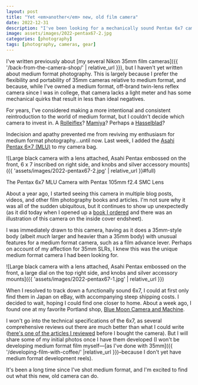 ```yaml
---
layout: post
title: "Yet <em>another</em> new, old film camera"
date: 2022-12-31
description: "I've been looking for a mechanically sound Pentax 6ⅹ7 camera for years, and I finally found one at a local camera shop."
image: assets/images/2022-pentax67-2.jpg
categories: [photography]
tags: [photography, cameras, gear]
---
```


I've written previously about [my several Nikon 35mm film cameras]({{ '/back-from-the-camera-shop/' | relative_url }}), but I haven't yet written about medium format photography. This is largely because I prefer the flexibility and portability of 35mm cameras relative to medium format, and because, while I've owned a medium format, off-brand twin-lens reflex camera since I was in college, that camera lacks a light meter and has some mechanical quirks that result in less than ideal negatives.

For years, I've considered making a more intentional and consistent reintroduction to the world of medium format, but I couldn't decide which camera to invest in. A [Rolleiflex](https://en.wikipedia.org/wiki/Rolleiflex)? [Mamiya](https://en.wikipedia.org/wiki/Mamiya)? Perhaps a [Hasselblad](https://en.wikipedia.org/wiki/Hasselblad)?

Indecision and apathy prevented me from reviving my enthusiasm for medium format photography...until now. Last week, I added the [Asahi Pentax 6×7 (MLU)](https://en.wikipedia.org/wiki/Pentax_6%C3%977) to my camera bag.

![Large black camera with a lens attached, Asahi Pentax embossed on the front, 6 x 7 inscribed on right side, and knobs and silver accessory mounts]({{ 'assets/images/2022-pentax67-2.jpg' | relative_url }}#full)

<figcaption>The Pentax 6ⅹ7 MLU Camera with Pentax 105mm f2.4 SMC Lens</figcaption>

About a year ago, I started seeing this camera in multiple blog posts, videos, and other film photography books and articles. I'm not sure why it was all of the sudden ubiquitous, but it continues to show up unexpectedly (as it did today when I opened up a [book I ordered](https://us.gestalten.com/products/venture-onward) and there was an illustration of this camera on the inside cover endsheet).

I was immediately drawn to this camera, having as it does a 35mm-style body (albeit _much_ larger and heavier than a 35mm body) with unusual features for a medium format camera, such as a film advance lever. Perhaps on account of my affection for 35mm SLRs, I knew this was the unique medium format camera I had been looking for.

![Large black camera with a lens attached, Asahi Pentax embossed on the front, a large dial on the top right side, and knobs and silver accessory mounts]({{ 'assets/images/2022-pentax67-1.jpg' | relative_url }})

When I resolved to track down a functionally sound 6ⅹ7, I could at first only find them in Japan on eBay, with accompanying steep shipping costs. I decided to wait, hoping I could find one closer to home. About a week ago, I found one at my favorite Portland shop, [Blue Moon Camera and Machine](https://bluemooncamera.com/).

I won't go into the technical specifications of the 6ⅹ7, as several comprehensive reviews out there are much better than what I could write ([here's one of the articles I reviewed](https://schneidan.com/2016/05/08/year-pentax-6x7/) before I bought the camera). But I will share some of my initial photos once I have them developed (I won't be developing medium format film myself—[as I've done with 35mm]({{ '/developing-film-with-coffee/' |relative_url }})–because I don't yet have medium format development reels).

It's been a long time since I've shot medium format, and I'm excited to find out what this new, old camera can do.
